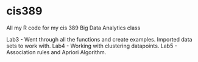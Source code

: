 # cis389
All my R code for my cis 389 Big Data Analytics class

Lab3 - Went through all the functions and create examples. Imported data sets to work with.
Lab4 - Working with clustering datapoints.
Lab5 - Association rules and Apriori Algorithm.
